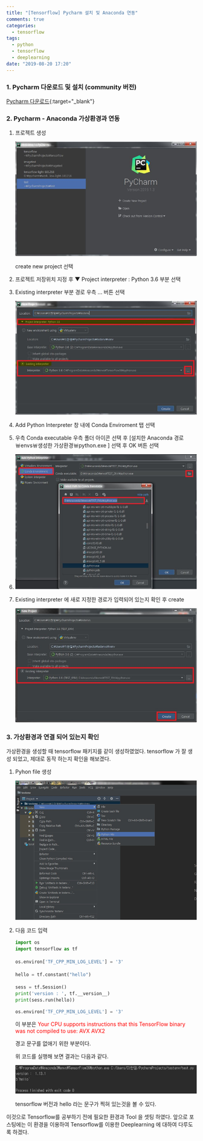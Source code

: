 ```yaml
---
title: "[Tensorflow] Pycharm 설치 및 Anaconda 연동"
comments: true
categories:
  - tensorflow
tags:
  - python
  - tensorflow
  - deeplearning
date: "2019-08-20 17:20"
---
```


### 1. Pycharm  다운로드 및 설치 (community 버전)

[Pycharm 다운로드](https://www.jetbrains.com/pycharm/download){:target="_blank"} 

### 2. Pycharm - Anaconda 가상환경과 연동

1. 프로젝트 생성

   ![img](\assets\images\pycharm\pycharm_1.jpg)

   create new project 선택

2. 프로젝트 저장위치 지정 후 ▼ Project interpreter : Python 3.6 부분 선택

3. Existing interpreter 부분 경로 우측 ... 버튼 선택

   ![img](\assets\images\pycharm\pycharm_2.jpg)

4. Add Python Interpreter 창 내에 Conda Enviroment 탭 선택 

5. 우측 Conda executable 우측 폴더 아이콘 선택 후 \[설치한 Anaconda 경로￦envs￦생성한 가상환경￦python.exe \] 선택 후 OK 버튼 선택

6. ![img](\assets\images\pycharm\pycharm_3.jpg)

7. Existing interpreter 에 새로 지정한 경로가 입력되어 있는지 확인 후 create 

   ![img](\assets\images\pycharm\pycharm_3_2.jpg)

### 3. 가상환경과 연결 되어 있는지 확인

가상환경을 생성할 때 tensorflow 패키지를 같이 생성하였었다.  tensorflow 가 잘 생성 되었고, 제대로 동작 하는지 확인을 해보겠다.

1. Pyhon file 생성

   ![img](\assets\images\pycharm\pycharm_4.jpg)
   
2. 다음 코드 입력

   ```python
   import os
   import tensorflow as tf
   
   os.environ['TF_CPP_MIN_LOG_LEVEL'] = '3' 
   
   hello = tf.constant("hello")
   
   sess = tf.Session()
   print('version : ', tf.__version__)
   print(sess.run(hello))
   ```

   ```python
   os.environ['TF_CPP_MIN_LOG_LEVEL'] = '3' 
   ```
   
   이 부분은 <span style='color:red'>Your CPU supports instructions that this TensorFlow binary was not compiled to use: AVX AVX2</span>
   
   경고 문구를 없애기 위한 부분이다.
   
   위 코드를 실행해 보면 결과는 다음과 같다.
   
   ![img](\assets\images\pycharm\pycharm_5.jpg)
   
   tensorflow 버전과 hello 라는 문구가 찍혀 있는것을 볼 수 있다.

이것으로 Tensorflow를 공부하기 전에 필요한 환경과 Tool 을 셋팅 하였다. 앞으로 포스팅에는 이 환경을 이용하여 Tensorflow를 이용한 Deeplearning 에 대하여 다루도록 하겠다.
